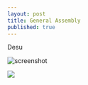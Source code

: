 ```yaml
---
layout: post
title: General Assembly
published: true
---
```


Desu

![screenshot]( http://i.imgur.com/me8H5fD.jpg)

![]({{site.baseurl}}/http://i.imgur.com/CXItI2O.png)
